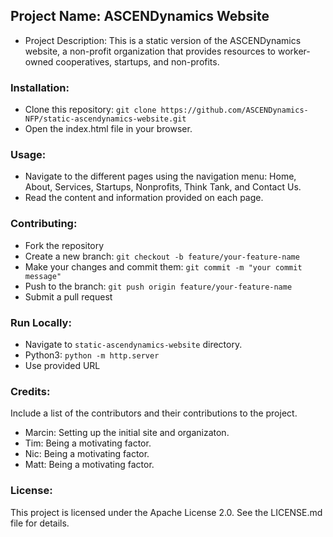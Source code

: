 ## Project Name: ASCENDynamics Website
- Project Description: This is a static version of the ASCENDynamics website, a non-profit organization that provides resources to worker-owned cooperatives, startups, and non-profits.

### Installation:
- Clone this repository: `git clone https://github.com/ASCENDynamics-NFP/static-ascendynamics-website.git`
- Open the index.html file in your browser.

### Usage:
- Navigate to the different pages using the navigation menu: Home, About, Services, Startups, Nonprofits, Think Tank, and Contact Us.
- Read the content and information provided on each page.

### Contributing:
- Fork the repository
- Create a new branch: `git checkout -b feature/your-feature-name`
- Make your changes and commit them: `git commit -m "your commit message"`
- Push to the branch: `git push origin feature/your-feature-name`
- Submit a pull request

### Run Locally:
- Navigate to `static-ascendynamics-website` directory.
- Python3: `python -m http.server`
- Use provided URL

### Credits:
Include a list of the contributors and their contributions to the project.
  - Marcin: Setting up the initial site and organizaton.
  - Tim: Being a motivating factor.
  - Nic: Being a motivating factor.
  - Matt: Being a motivating factor.

### License:
This project is licensed under the Apache License 2.0. See the LICENSE.md file for details.
